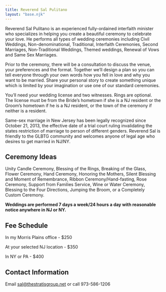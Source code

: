 ```yaml
---
title: Reverend Sal Pulitano
layout: "base.njk"
---
```


Reverend Sal Pulitano is an experienced fully-ordained interfaith minister who specializes in helping you create a beautiful ceremony to celebrate your love. He performs all types of wedding ceremonies including Civil Weddings, Non-denominational, Traditional, Interfaith Ceremonies, Second Marriages, Non-Traditional Weddings, Themed weddings, Renewal of Vows and Same Sex Marriages.

Prior to the ceremony, there will be a consultation to discuss the venue, your preferences and the format. Together we’ll design a plan so you can tell everyone through your own words how you fell in love and why you want to be married. Share your personal story to create something unique which is limited by your imagination or use one of our standard ceremonies.

You’ll need your wedding license and two witnesses. Rings are optional. The license must be from the Bride’s hometown if she is a NJ resident or the Groom’s hometown if he is a NJ resident, or the town of the ceremony if neither is a resident.

Same-sex marriage in New Jersey has been legally recognized since October 21, 2013, the effective date of a trial court ruling invalidating the states restriction of marriage to person of different genders. Reverend Sal is friendly to the GLBTG community and welcomes anyone of legal age who desires to get married in NJ/NY.

## Ceremony Ideas

Unity Candle Ceremony, Blessing of the Rings, Breaking of the Glass, Flower Ceremony, Hand Ceremony, Honoring the Mothers, Silent Blessing and Moment of Remembrance, Ribbon Ceremony/Hand-fasting, Rose Ceremony, Support from Families Service, Wine or Water Ceremony, Blessing to the Four Directions, Jumping the Broom, or a Completely Custom Ceremony.

**Weddings are performed 7 days a week/24 hours a day with reasonable notice anywhere in NJ or NY.**

## Fee Schedule

In my Morris Plains office - $250

At your selected NJ location - $350

In NY or PA - $400

## Contact Information

Email sal@thestratisgroup.net or call 973-586-1206
